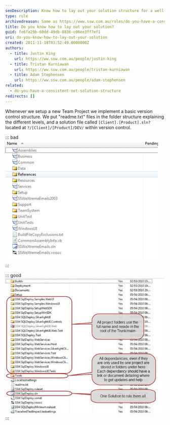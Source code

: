 ```yaml
---
seoDescription: Know how to lay out your solution structure for a well-organized and maintainable .NET project.
type: rule
archivedreason: Same as https://www.ssw.com.au/rules/do-you-have-a-consistent-net-solution-structure/
title: Do you know how to lay out your solution?
guid: fe6fa29b-60dd-49db-8836-c06ee3ff7ef1
uri: do-you-know-how-to-lay-out-your-solution
created: 2011-11-18T03:52:49.0000000Z
authors:
  - title: Justin King
    url: https://ww.ssw.com.au/people/justin-king
  - title: Tristan Kurniawan
    url: https://ww.ssw.com.au/people/tristan-kurniawan
  - title: Adam Stephensen
    url: https://ww.ssw.com.au/people/adam-stephensen
related:
  - do-you-have-a-consistent-net-solution-structure
redirects: []
---
```


Whenever we setup a new Team Project we implement a basic version control structure. We put "readme.txt" files in the folder structure explaining the different levels, and a solution file called `[Client].[Product].sln?` located at `?/[Client]/[Product]/DEV/` within version control.

<!--endintro-->

::: bad  
![Figure: Bad Example, how would anyone know how to sort this mess out?](MessySolution.jpg)  
:::

::: good  
![Figure: Good Example, The ideal solution.](IdealSolution.jpg)  
:::
